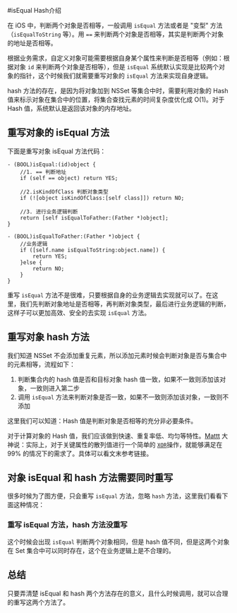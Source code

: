 #isEqual Hash介绍



在 iOS 中，判断两个对象是否相等，一般调用 `isEqual` 方法或者是 "变型" 方法（`isEqualToString` 等）。用 `==` 来判断两个对象是否相等，其实是判断两个对象的地址是否相等。

根据业务需求，自定义对象可能需要根据自身某个属性来判断是否相等（例如：根据对象 `id` 来判断两个对象是否相等），但是 `isEqual` 系统默认实现是比较两个对象的指针，这个时候我们就需要重写对象的 `isEqual` 方法来实现自身逻辑。

hash 方法的存在，是因为将对象加到 NSSet 等集合中时，需要利用对象的 Hash 值来标示对象在集合中的位置，将集合查找元素的时间复杂度优化成 O(1)。对于 Hash 值，系统默认是返回该对象的内存地址。



## 重写对象的 isEqual 方法

下面是重写对象 isEqual 方法代码：

```objective
- (BOOL)isEqual:(id)object {
    //1. == 判断地址
    if (self == object) return YES;

    //2.isKindOfClass 判断对象类型
    if (![object isKindOfClass:[self class]]) return NO;

    //3. 进行业务逻辑判断
    return [self isEqualToFather:(Father *)object];
}

- (BOOL)isEqualToFather:(Father *)object {
    //业务逻辑
    if ([self.name isEqualToString:object.name]) {
        return YES;
    }else {
        return NO;
    }
}
```

重写 `isEqual` 方法不是很难，只要根据自身的业务逻辑去实现就可以了。在这里，我们先判断对象地址是否相等，再判断对象类型，最后进行业务逻辑的判断，这样子可以更加高效、安全的去实现 `isEqual` 方法。



## 重写对象 hash 方法

我们知道 NSSet 不会添加重复元素，所以添加元素时候会判断对象是否与集合中的元素相等，流程如下：

1. 判断集合内的 hash 值是否和目标对象 hash 值一致，如果不一致则添加该对象，一致则进入第二步
2. 调用 `isEqual` 方法来判断对象是否一致，如果不一致则添加该对象，一致则不添加

这里我们可以知道：Hash 值是判断对象是否相等的充分非必要条件。

对于计算对象的 Hash 值，我们应该做到快速、重复率低、均匀等特性。[Mattt](https://nshipster.cn/authors/mattt/) 大神说：实际上，对于关键属性的散列值进行一个简单的 [`XOR`](https://en.wikipedia.org/wiki/Exclusive_or)操作，就能够满足在 99% 的情况下的需求了。具体可以看文末参考链接。



## 对象 isEqual 和 hash 方法需要同时重写

很多时候为了图方便，只会重写 `isEqual` 方法，忽略 `hash` 方法，这里我们看看下面这种情况：



### 重写 isEqual 方法，hash 方法没重写

这个时候会出现 `isEqual` 判断两个对象相同，但是 hash 值不同，但是这两个对象在 Set 集合中可以同时存在，这个在业务逻辑上是不合理的。



## 总结

只要弄清楚 isEqual 和 hash 两个方法存在的意义，且什么时候调用，就可以合理的重写这两个方法了。
